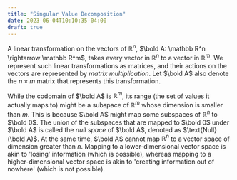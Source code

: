 ```yaml
---
title: "Singular Value Decomposition"
date: 2023-06-04T10:10:35-04:00
draft: true
---
```


A linear transformation on the vectors of $\mathbb R^n$, $\bold A: \mathbb R^n \rightarrow \mathbb R^m$, takes every vector in $\mathbb R^n$ to a vector in $\mathbb R^m$. We represent such linear transformations as <span class=accented>matrices</span>, and their actions on the vectors are represented by *matrix multiplication*. Let $\bold A$ also denote the $n \times m$ matrix that represents this transformation. 

While the codomain of $\bold A$ is $\mathbb R^m$, its range (the set of values it actually maps to) might be a subspace of $\mathbb R^m$ whose dimension is smaller than $m$. This is because $\bold A$ might map some subspaces of $\mathbb R^n$ to $\bold 0$. The union of the subspaces that are mapped to $\bold 0$ under $\bold A$ is called the *null space* of $\bold A$, denoted as $\text{Null}(\bold A)$. At the same time, $\bold A$ cannot map $\mathbb R^n$ to a vector space of dimension greater than $n$. Mapping to a lower-dimensional vector space is akin to 'losing' information (which is possible), whereas mapping to a higher-dimensional vector space is akin to 'creating information out of nowhere' (which is not possible).